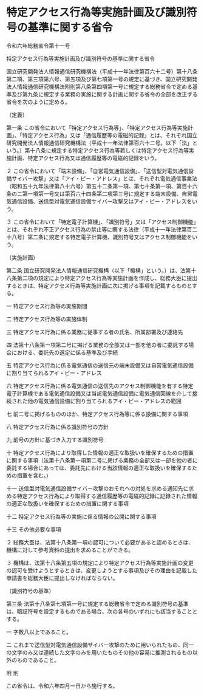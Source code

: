 # 特定アクセス行為等実施計画及び識別符号の基準に関する省令

令和六年総務省令第十一号

特定アクセス行為等実施計画及び識別符号の基準に関する省令

国立研究開発法人情報通信研究機構法（平成十一年法律第百六十二号）第十八条第二項、第三項第六号、第五項及び第七項第一号の規定に基づき、国立研究開発法人情報通信研究機構法附則第八条第四項第一号に規定する総務省令で定める基準及び第九条に規定する業務の実施に関する計画に関する省令の全部を改正する省令を次のように定める。

（定義）

第一条 この省令において「特定アクセス行為等」、「特定アクセス行為等実施計画」、「特定アクセス行為」又は「通信履歴等の電磁的記録」とは、それぞれ国立研究開発法人情報通信研究機構法（平成十一年法律第百六十二号。以下「法」という。）第十八条に規定する特定アクセス行為等若しくは特定アクセス行為等実施計画、特定アクセス行為又は通信履歴等の電磁的記録をいう。

２ この省令において「端末設備」、「自営電気通信設備」、「送信型対電気通信設備サイバー攻撃」又は「アイ・ピー・アドレス」とは、それぞれ電気通信事業法（昭和五十九年法律第八十六号）第五十二条第一項、第七十条第一項、第百十六条の二第一項第一号又は第百六十四条第二項第三号に規定する端末設備、自営電気通信設備、送信型対電気通信設備サイバー攻撃又はアイ・ピー・アドレスをいう。

３ この省令において「特定電子計算機」、「識別符号」又は「アクセス制御機能」とは、それぞれ不正アクセス行為の禁止等に関する法律（平成十一年法律第百二十八号）第二条に規定する特定電子計算機、識別符号又はアクセス制御機能をいう。

（実施計画）

第二条 国立研究開発法人情報通信研究機構（以下「機構」という。）は、法第十八条第二項の規定により特定アクセス行為等実施計画を作成し、総務大臣に提出するときは、特定アクセス行為等実施計画に次に掲げる事項を記載するものとする。

一 特定アクセス行為等の実施期間

二 特定アクセス行為等の実施体制

三 特定アクセス行為に係る業務に従事する者の氏名、所属部署及び連絡先

四 法第十八条第一項第二号に掲げる業務の全部又は一部を他の者に委託する場合における、委託先の選定に係る基準及び手続

五 特定アクセス行為に係る電気通信の送信元の端末設備又は自営電気通信設備に割り当てられるアイ・ピー・アドレス

六 特定アクセス行為に係る電気通信の送信先のアクセス制御機能を有する特定電子計算機である電気通信設備又は当該電気通信設備に電気通信回線を介して接続された他の電気通信設備に割り当てられるアイ・ピー・アドレスの範囲

七 前二号に掲げるもののほか、特定アクセス行為等に係る設備に関する事項

八 特定アクセス行為に係る識別符号の方針

九 前号の方針に基づき入力する識別符号

十 特定アクセス行為により取得した情報の適正な取扱いを確保するための措置に関する事項（法第十八条第一項第二号に掲げる業務の全部又は一部を他の者に委託する場合にあっては、委託先における当該情報の適正な取扱いを確保するための措置を含む。）

十一 送信型対電気通信設備サイバー攻撃のおそれへの対処を求める通知先に求める特定アクセス行為により取得する通信履歴等の電磁的記録に記録された情報の適正な取扱いを確保するための措置に関する事項

十二 特定アクセス行為等の実施に係る情報の公開に関する事項

十三 その他必要な事項

２ 総務大臣は、法第十八条第一項の認可について必要があると認めるときは、機構に対して参考資料の提出を求めることができる。

３ 機構は、法第十八条第五項の規定により特定アクセス行為等実施計画の変更の認可を受けようとするときは、変更しようとする事項及びその理由を記載した申請書を総務大臣に提出しなければならない。

（識別符号の基準）

第三条 法第十八条第七項第一号に規定する総務省令で定める識別符号の基準は、暗証符号を設定するものである場合、次の各号のいずれにも該当することとする。

一 字数八以上であること。

二 これまで送信型対電気通信設備サイバー攻撃のために用いられたもの、同一の文字のみ又は連続した文字のみを用いたものその他の容易に推測されるもの以外のものであること。

附 則

この省令は、令和六年四月一日から施行する。
